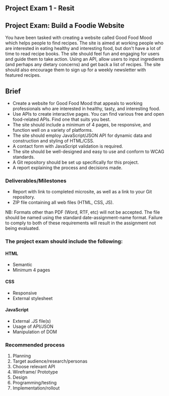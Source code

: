 ## Project Exam 1 - Resit

## Project Exam: Build a Foodie Website
You have been tasked with creating a website called Good Food Mood which helps people to find recipes. The site is aimed at working people who are interested in eating healthy and interesting food, but don't have a lot of time to read recipe books. The site should feel fun and engaging for
users and guide them to take action. Using an API, allow users to input ingredients (and perhaps any dietary concerns) and get back a list
of recipes. The site should also encourage them to sign up for a weekly newsletter with featured recipes. 

## Brief
-	Create a website for Good Food Mood that appeals to working professionals who are interested in healthy, tasty, and interesting food.
-	Use APIs to create interactive pages. You can find various free and open food-related APIs. Find one that suits you best.
-	The site should include a minimum of 4 pages, be responsive, and function well on a variety of platforms.
-	The site should employ JavaScript/JSON API for dynamic data and construction and styling of
HTML/CSS.
-	A contact form with JavaScript validation is required.
-	The site should be well-designed and easy to use and conform to WCAG standards.
-	A Git repository should be set up specifically for this project.
-	A report explaining the process and decisions made.

### Deliverables/Milestones
-	Report with link to completed microsite, as well as a link to your Git repository.
-	ZIP file containing all web files (HTML, CSS, JS).

NB: Formats other than PDF (Word, RTF, etc) will not be accepted. The file should be named using the standard date-assignment-name format. Failure to comply to both of these requirements will result in the assignment not being evaluated.

### The project exam should include the following:
#### HTML 
-	Semantic
-	Minimum 4 pages
#### CSS 
-	Responsive
-	External stylesheet
#### JavaScript  
-	External .JS file(s)
-	Usage of API/JSON
-	Manipulation of DOM

### Recommended process
1.	Planning
2.	Target audience/research/personas
3.	Choose relevant API 
4.	Wireframe/ Prototype
5.	Design
6.	Programming/testing
7.	Implementation/rollout
